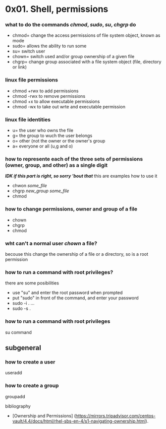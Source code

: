 # 0x01. Shell, permissions
### what to do the commands _chmod_, _sudo_, _su_, _chgrp_ do
- chmod= change the access permissions of file system object, known as mode
- sudo= allows the ability to run some
- su= switch user
- chown= switch used and/or group ownership of a given file
- chgrp= change group associated with a file system object (file, directory or link)

### linux file permissions
- chmod +rwx _<filename>_ to add permissions
- chmod -rwx _<directoryname>_ to remove permissions
- chmod +x _<filename>_ to allow executable permissions
- chmod -wx _<filename>_ to take out wrte and executable permission

### linux file identities
- u= the user who owns the file 
- g= the group to wuch the user belongs
- o= other (not the owner or the owner's group
- a= everyone or all (u,g and o)

### how to represente each of the three sets of permissions (owner, group, and other) as a single digit
***IDK if this part is right, so sorry 'bout that***
this are examples how to use it
- chwon _<you>_ *some_file*
- chgrp *new_group* *some_file*
- chmod *<permission>* _<filename>_

### how to change permissions, owner and group of a file
- chown
- chgrp
- chmod

### wht can't a normal user _chown_ a file?
 becouse this change the ownership of a file or a directory, so is a root permission

### how to run a command with root privileges?
there are some posibilities
- use "su" and enter the root password when prompted
- put "sudo" in front of the command, and enter your password 
- sudo -i . ...
- sudo -s .

### how to run a command with root privileges
su command

## subgeneral
### how to create a user
useradd _<username>_

### how to create a group
groupadd _<groupname>_


bibliography
- [Ownership and Permissions] (https://mirrors.tripadvisor.com/centos-vault/4.4/docs/html/rhel-sbs-en-4/s1-navigating-ownership.html).